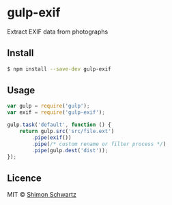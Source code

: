gulp-exif
=========

Extract EXIF data from photographs

## Install

```sh
$ npm install --save-dev gulp-exif
```

## Usage

```js
var gulp = require('gulp');
var exif = require('gulp-exif');

gulp.task('default', function () {
	return gulp.src('src/file.ext')
		.pipe(exif())
		.pipe(/* custom rename or filter process */)
		.pipe(gulp.dest('dist'));
});
```
## Licence

MIT © [Shimon Schwartz](https://github.com/shimonenator)
